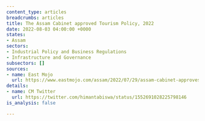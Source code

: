 ```yaml
---
content_type: articles
breadcrumbs: articles
title: The Assam Cabinet approved Tourism Policy, 2022
date: 2022-08-03 04:00:00 +0000
states:
- Assam
sectors:
- Industrial Policy and Business Regulations
- Infrastructure and Governance
subsectors: []
sources:
- name: East Mojo
  url: https://www.eastmojo.com/assam/2022/07/29/assam-cabinet-approves-tourism-policy-proposal-for-dual-medium-of-instruction-in-schools/
details:
- name: CM Twitter
  url: https://twitter.com/himantabiswa/status/1552691028225798146
is_analysis: false

---
```

